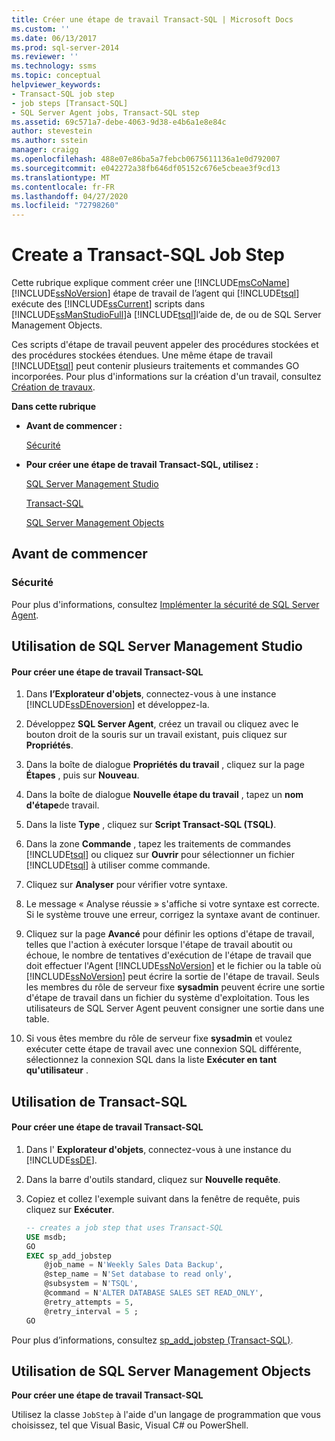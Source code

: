```yaml
---
title: Créer une étape de travail Transact-SQL | Microsoft Docs
ms.custom: ''
ms.date: 06/13/2017
ms.prod: sql-server-2014
ms.reviewer: ''
ms.technology: ssms
ms.topic: conceptual
helpviewer_keywords:
- Transact-SQL job step
- job steps [Transact-SQL]
- SQL Server Agent jobs, Transact-SQL step
ms.assetid: 69c571a7-debe-4063-9d38-e4b6a1e8e84c
author: stevestein
ms.author: sstein
manager: craigg
ms.openlocfilehash: 488e07e86ba5a7febcb0675611136a1e0d792007
ms.sourcegitcommit: e042272a38fb646df05152c676e5cbeae3f9cd13
ms.translationtype: MT
ms.contentlocale: fr-FR
ms.lasthandoff: 04/27/2020
ms.locfileid: "72798260"
---
```

# <a name="create-a-transact-sql-job-step"></a>Create a Transact-SQL Job Step
  Cette rubrique explique comment créer une [!INCLUDE[msCoName](../../includes/msconame-md.md)] [!INCLUDE[ssNoVersion](../../includes/ssnoversion-md.md)] étape de travail de l’agent qui [!INCLUDE[tsql](../../includes/tsql-md.md)] exécute des [!INCLUDE[ssCurrent](../../includes/sscurrent-md.md)] scripts dans [!INCLUDE[ssManStudioFull](../../includes/ssmanstudiofull-md.md)]à [!INCLUDE[tsql](../../includes/tsql-md.md)]l’aide de, de ou de SQL Server Management Objects.  
  
 Ces scripts d'étape de travail peuvent appeler des procédures stockées et des procédures stockées étendues. Une même étape de travail [!INCLUDE[tsql](../../includes/tsql-md.md)] peut contenir plusieurs traitements et commandes GO incorporées. Pour plus d'informations sur la création d'un travail, consultez [Création de travaux](create-jobs.md).  
  
 **Dans cette rubrique**  
  
-   **Avant de commencer :**  
  
     [Sécurité](#Security)  
  
-   **Pour créer une étape de travail Transact-SQL, utilisez :**  
  
     [SQL Server Management Studio](#SSMS)  
  
     [Transact-SQL](#TSQL)  
  
     [SQL Server Management Objects](#SMO)  
  
##  <a name="before-you-begin"></a><a name="BeforeYouBegin"></a> Avant de commencer  
  
###  <a name="security"></a><a name="Security"></a> Sécurité  
 Pour plus d'informations, consultez [Implémenter la sécurité de SQL Server Agent](implement-sql-server-agent-security.md).  
  
##  <a name="using-sql-server-management-studio"></a><a name="SSMS"></a> Utilisation de SQL Server Management Studio  
  
#### <a name="to-create-a-transact-sql-job-step"></a>Pour créer une étape de travail Transact-SQL  
  
1.  Dans **l’Explorateur d'objets**, connectez-vous à une instance [!INCLUDE[ssDEnoversion](../../includes/ssdenoversion-md.md)] et développez-la.  
  
2.  Développez **SQL Server Agent**, créez un travail ou cliquez avec le bouton droit de la souris sur un travail existant, puis cliquez sur **Propriétés**.  
  
3.  Dans la boîte de dialogue **Propriétés du travail** , cliquez sur la page **Étapes** , puis sur **Nouveau**.  
  
4.  Dans la boîte de dialogue **Nouvelle étape du travail** , tapez un **nom d'étape**de travail.  
  
5.  Dans la liste **Type** , cliquez sur **Script Transact-SQL (TSQL)**.  
  
6.  Dans la zone **Commande** , tapez les traitements de commandes [!INCLUDE[tsql](../../includes/tsql-md.md)] ou cliquez sur **Ouvrir** pour sélectionner un fichier [!INCLUDE[tsql](../../includes/tsql-md.md)] à utiliser comme commande.  
  
7.  Cliquez sur **Analyser** pour vérifier votre syntaxe.  
  
8.  Le message « Analyse réussie » s'affiche si votre syntaxe est correcte. Si le système trouve une erreur, corrigez la syntaxe avant de continuer.  
  
9. Cliquez sur la page **Avancé** pour définir les options d'étape de travail, telles que l'action à exécuter lorsque l'étape de travail aboutit ou échoue, le nombre de tentatives d'exécution de l'étape de travail que doit effectuer l'Agent [!INCLUDE[ssNoVersion](../../includes/ssnoversion-md.md)] et le fichier ou la table où [!INCLUDE[ssNoVersion](../../includes/ssnoversion-md.md)] peut écrire la sortie de l'étape de travail. Seuls les membres du rôle de serveur fixe **sysadmin** peuvent écrire une sortie d'étape de travail dans un fichier du système d'exploitation. Tous les utilisateurs de SQL Server Agent peuvent consigner une sortie dans une table.  
  
10. Si vous êtes membre du rôle de serveur fixe **sysadmin** et voulez exécuter cette étape de travail avec une connexion SQL différente, sélectionnez la connexion SQL dans la liste **Exécuter en tant qu'utilisateur** .  
  
##  <a name="using-transact-sql"></a><a name="TSQL"></a> Utilisation de Transact-SQL  
  
#### <a name="to-create-a-transact-sql-job-step"></a>Pour créer une étape de travail Transact-SQL  
  
1.  Dans l' **Explorateur d'objets**, connectez-vous à une instance du [!INCLUDE[ssDE](../../includes/ssde-md.md)].  
  
2.  Dans la barre d'outils standard, cliquez sur **Nouvelle requête**.  
  
3.  Copiez et collez l'exemple suivant dans la fenêtre de requête, puis cliquez sur **Exécuter**.  
  
    ```sql
    -- creates a job step that uses Transact-SQL  
    USE msdb;  
    GO  
    EXEC sp_add_jobstep  
        @job_name = N'Weekly Sales Data Backup',  
        @step_name = N'Set database to read only',  
        @subsystem = N'TSQL',  
        @command = N'ALTER DATABASE SALES SET READ_ONLY',   
        @retry_attempts = 5,  
        @retry_interval = 5 ;  
    GO  
    ```  
  
 Pour plus d’informations, consultez [sp_add_jobstep &#40;Transact-SQL&#41;](/sql/relational-databases/system-stored-procedures/sp-add-jobstep-transact-sql).  
  
##  <a name="using-sql-server-management-objects"></a><a name="SMO"></a>Utilisation de SQL Server Management Objects  
 **Pour créer une étape de travail Transact-SQL**  
  
 Utilisez la classe `JobStep` à l'aide d'un langage de programmation que vous choisissez, tel que Visual Basic, Visual C# ou PowerShell.  
